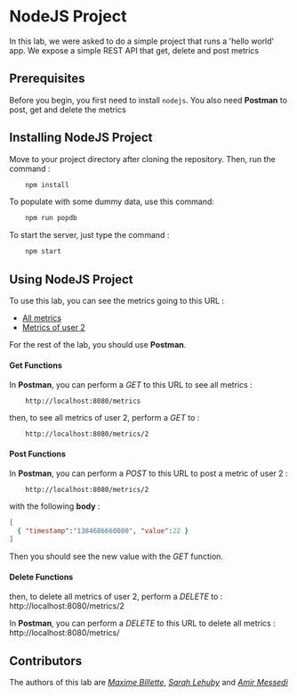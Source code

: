 # NodeJS Project


In this lab, we were asked to do a simple project that runs a 'hello world' app. We expose a simple REST API that get, delete and post metrics 

## Prerequisites

Before you begin, you first need to install ```nodejs```. You also need **Postman** to post, get and delete the metrics


## Installing NodeJS Project

Move to your project directory after cloning the repository. Then, run the command :
```bash
    npm install
``` 
To populate with some dummy data, use this command:
```bash
    npm run popdb
``` 

To start the server, just type the command :
```bash
    npm start
``` 

## Using NodeJS Project

To use this lab, you can see the metrics going to this URL :
* [All metrics](http://localhost:8080/metrics)
* [Metrics of user 2](http://localhost:8080/metrics/2)

For the rest of the lab, you should use **Postman**.

#### Get Functions

In **Postman**, you can perform a *GET* to this URL to see all metrics :
```
    http://localhost:8080/metrics
```

then, to see all metrics of user 2, perform a *GET* to :
```
    http://localhost:8080/metrics/2
```

#### Post Functions

In **Postman**, you can perform a *POST* to this URL to post a metric of user 2 :
```
    http://localhost:8080/metrics/2
```
with the following **body** : 
```JSON
[
  { "timestamp":"1384686660000", "value":22 }
]
```

Then you should see the new value with the *GET* function.

#### Delete Functions

then, to delete all metrics of user 2, perform a *DELETE* to :
http://localhost:8080/metrics/2

In **Postman**, you can perform a *DELETE* to this URL to delete all metrics :
http://localhost:8080/metrics/

## Contributors

The authors of this lab are [*Maxime Billette*](https://github.com/Billette), [*Sarah Lehuby*](https://github.com/SarahL24) and [*Amir Messedi*](https://github.com/AmirMessedi)
